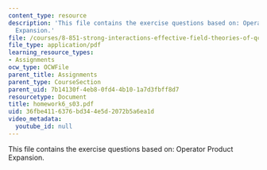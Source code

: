 ```yaml
---
content_type: resource
description: 'This file contains the exercise questions based on: Operator Product
  Expansion.'
file: /courses/8-851-strong-interactions-effective-field-theories-of-qcd-spring-2006/36fbe4116376bd344e5d2072b5a6ea1d_homework6_s03.pdf
file_type: application/pdf
learning_resource_types:
- Assignments
ocw_type: OCWFile
parent_title: Assignments
parent_type: CourseSection
parent_uid: 7b14130f-4eb8-0fd4-4b10-1a7d3fbff8d7
resourcetype: Document
title: homework6_s03.pdf
uid: 36fbe411-6376-bd34-4e5d-2072b5a6ea1d
video_metadata:
  youtube_id: null
---
```

This file contains the exercise questions based on: Operator Product Expansion.

